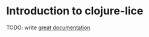 # Introduction to clojure-lice

TODO: write [great documentation](http://jacobian.org/writing/what-to-write/)
